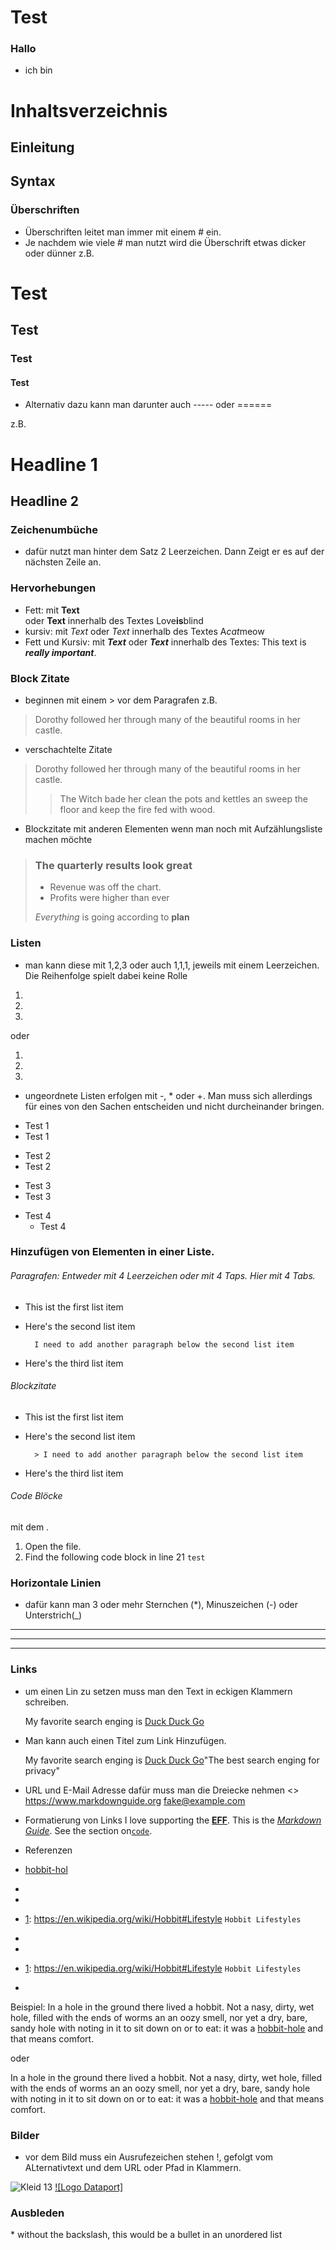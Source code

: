 # Test
### Hallo
- ich bin
# Inhaltsverzeichnis
## Einleitung
## Syntax
### Überschriften
- Überschriften leitet man immer mit einem # ein.
- Je nachdem wie viele # man nutzt wird die Überschrift etwas dicker oder dünner
z.B.
# Test
## Test
### Test
#### Test
- Alternativ dazu kann man darunter auch ----- oder ======

z.B.

Headline 1
=====

Headline 2
-------

### Zeichenumbüche
- dafür nutzt man hinter dem Satz 2 Leerzeichen. Dann Zeigt er es auf der nächsten Zeile an.

### Hervorhebungen
- Fett: mit **Text**  
            oder __Text__
            innerhalb des Textes
            Love**is**blind
- kursiv: mit _Text_
              oder *Text*
              innerhalb des Textes
              A*cat*meow
- Fett und Kursiv: mit ***Text***
                       oder
                       ___Text___
                       innerhalb des Textes:
                       This text is __*really important*__.

### Block Zitate
- beginnen mit einem > vor dem Paragrafen
z.B.
> Dorothy followed her through many of the beautiful rooms in her castle.

- verschachtelte Zitate
>Dorothy followed her through many of the beautiful rooms in her castle.
>> The Witch bade her clean the pots and kettles an sweep the floor and keep the fire fed with wood.

- Blockzitate mit anderen Elementen
  wenn man noch mit Aufzählungsliste machen möchte

> ### The quarterly results look great
>
> - Revenue was off the chart.
> - Profits were higher than ever
>
> *Everything* is going according to **plan**

### Listen
- man kann diese mit 1,2,3 oder auch 1,1,1, jeweils mit einem Leerzeichen.
Die Reihenfolge spielt dabei keine Rolle
1.
2.
3.

oder

1.
1.
1.

- ungeordnete Listen erfolgen mit -, *  oder +. Man muss sich allerdings für eines von den Sachen entscheiden und nicht durcheinander bringen.
* Test 1
* Test 1
- Test 2
- Test 2
+ Test 3
+ Test 3
- Test 4
  - Test 4

### Hinzufügen von Elementen in einer Liste.
###### Paragrafen: Entweder mit 4 Leerzeichen oder mit 4 Taps. Hier mit 4 Tabs.
* This ist the first list item
* Here's the second list item

        I need to add another paragraph below the second list item
* Here's the third list item

###### Blockzitate

* This ist the first list item
* Here's the second list item

        > I need to add another paragraph below the second list item

* Here's the third list item

###### Code Blöcke
mit dem .
1. Open the file.
1. Find the following code block in line 21
`test`

### Horizontale Linien
- dafür kann man 3 oder mehr Sternchen (*), Minuszeichen (-) oder Unterstrich(_)

***
___
---


### Links
- um einen Lin zu setzen muss man den Text in eckigen Klammern schreiben.

     My favorite search enging is [Duck Duck Go](https://duckduckgo.com)

- Man kann auch einen Titel zum Link Hinzufügen.

     My favorite search enging is [Duck Duck Go](https://duckduckgo.com)"The best search enging for privacy"

- URL und E-Mail Adresse
    dafür muss man die Dreiecke nehmen <>
    <https://www.markdownguide.org>
    <fake@example.com>

- Formatierung von Links
I love supporting the **[EFF](https://eff.org)**.
This is the *[Markdown Guide](https://www.markdownguide.org.de)*.
See the section on[`code`](#code).

- Referenzen
- [hobbit-hol][1]

- [1]: https://en.wikipedia.org/wiki/Hobbit#Lifestyle
- [1]: https://en.wikipedia.org/wiki/Hobbit#Lifestyle "Hobbit Lifestyles"
- [1]: https://en.wikipedia.org/wiki/Hobbit#Lifestyle `Hobbit Lifestyles`
- [1]: https://en.wikipedia.org/wiki/Hobbit#Lifestyle (Hobbit Lifestyles)
- [1]: <https://en.wikipedia.org/wiki/Hobbit#Lifestyle> "Hobbit Lifestyles"
- [1]: <https://en.wikipedia.org/wiki/Hobbit#Lifestyle> `Hobbit Lifestyles`
- [1]: <https://en.wikipedia.org/wiki/Hobbit#Lifestyle> (Hobbit Lifestyles)

Beispiel:
In a hole in the ground there lived a hobbit. Not a nasy, dirty, wet hole, filled with the ends of worms an an oozy smell, nor yet a dry, bare, sandy hole with noting in it to sit down on or to eat: it was a [hobbit-hole](https://en.wikipedia.org/wiki/Hobbit#Lifestyle "Hobbit lifestyles") and that means comfort.

oder

In a hole in the ground there lived a hobbit. Not a nasy, dirty, wet hole, filled with the ends of worms an an oozy smell, nor yet a dry, bare, sandy hole with noting in it to sit down on or to eat: it was a [hobbit-hole][1] and that means comfort.

[1]: <https://en.wikipedia.org/wiki/Hobbit#Lifestyle> "Hobbit lifestyles"

### Bilder
- vor dem Bild muss ein Ausrufezeichen stehen !, gefolgt vom ALternativtext und dem URL oder Pfad in Klammern.

![Kleid 13](/C:\Users\Kati\Desktop\Kleid\Stoff.PNG)
[![Logo Dataport]](https://de.wikipedia.org/wiki/Dataport#/media/Datei:Dataport_Logo.svg)

### Ausbleden
\* without the backslash, this would be a bullet in an unordered list
